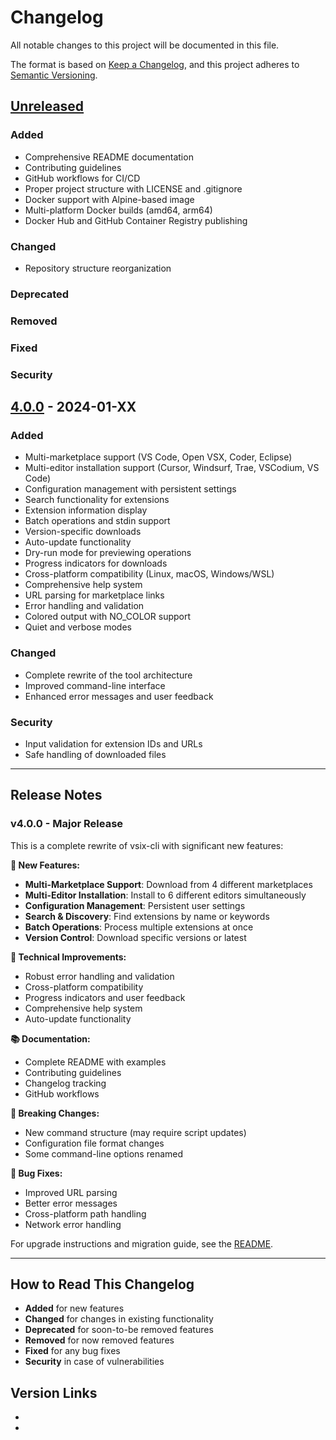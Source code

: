 # Changelog

All notable changes to this project will be documented in this file.

The format is based on [Keep a Changelog](https://keepachangelog.com/en/1.0.0/),
and this project adheres to [Semantic Versioning](https://semver.org/spec/v2.0.0.html).

## [Unreleased]

### Added
- Comprehensive README documentation
- Contributing guidelines
- GitHub workflows for CI/CD
- Proper project structure with LICENSE and .gitignore
- Docker support with Alpine-based image
- Multi-platform Docker builds (amd64, arm64)
- Docker Hub and GitHub Container Registry publishing

### Changed
- Repository structure reorganization

### Deprecated

### Removed

### Fixed

### Security

## [4.0.0] - 2024-01-XX

### Added
- Multi-marketplace support (VS Code, Open VSX, Coder, Eclipse)
- Multi-editor installation support (Cursor, Windsurf, Trae, VSCodium, VS Code)
- Configuration management with persistent settings
- Search functionality for extensions
- Extension information display
- Batch operations and stdin support
- Version-specific downloads
- Auto-update functionality
- Dry-run mode for previewing operations
- Progress indicators for downloads
- Cross-platform compatibility (Linux, macOS, Windows/WSL)
- Comprehensive help system
- URL parsing for marketplace links
- Error handling and validation
- Colored output with NO_COLOR support
- Quiet and verbose modes

### Changed
- Complete rewrite of the tool architecture
- Improved command-line interface
- Enhanced error messages and user feedback

### Security
- Input validation for extension IDs and URLs
- Safe handling of downloaded files

---

## Release Notes

### v4.0.0 - Major Release

This is a complete rewrite of vsix-cli with significant new features:

**🚀 New Features:**
- **Multi-Marketplace Support**: Download from 4 different marketplaces
- **Multi-Editor Installation**: Install to 6 different editors simultaneously
- **Configuration Management**: Persistent user settings
- **Search & Discovery**: Find extensions by name or keywords
- **Batch Operations**: Process multiple extensions at once
- **Version Control**: Download specific versions or latest

**🔧 Technical Improvements:**
- Robust error handling and validation
- Cross-platform compatibility
- Progress indicators and user feedback
- Comprehensive help system
- Auto-update functionality

**📚 Documentation:**
- Complete README with examples
- Contributing guidelines
- Changelog tracking
- GitHub workflows

**🔄 Breaking Changes:**
- New command structure (may require script updates)
- Configuration file format changes
- Some command-line options renamed

**🐛 Bug Fixes:**
- Improved URL parsing
- Better error messages
- Cross-platform path handling
- Network error handling

For upgrade instructions and migration guide, see the [README](README.md).

---

## How to Read This Changelog

- **Added** for new features
- **Changed** for changes in existing functionality  
- **Deprecated** for soon-to-be removed features
- **Removed** for now removed features
- **Fixed** for any bug fixes
- **Security** in case of vulnerabilities

## Version Links

- [Unreleased]: https://github.com/hongkongkiwi/vsix-cli/compare/v4.0.0...HEAD
- [4.0.0]: https://github.com/hongkongkiwi/vsix-cli/releases/tag/v4.0.0 